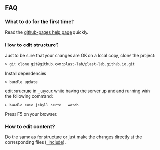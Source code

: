 ## FAQ

### What to do for the first time?

Read the [github-pages help page](https://help.github.com/articles/using-jekyll-with-pages/)
quickly.

### How to edit structure?

Just to be sure that your changes are OK on a local copy, clone the project:
```shell
> git clone git@github.com:plast-lab/plast-lab.github.io.git
```

Install dependencies
```shell
> bundle update
```

edit structure in ```_layout``` while having the server up and and
running with the following command:
```shell
> bundle exec jekyll serve --watch
```
Press F5 on your browser.

### How to edit content?

Do the same as for structure or just make the changes directly at the
corresponding files
([_include](https://github.com/plast-lab/plast-lab.github.io/tree/master/_includes)).
